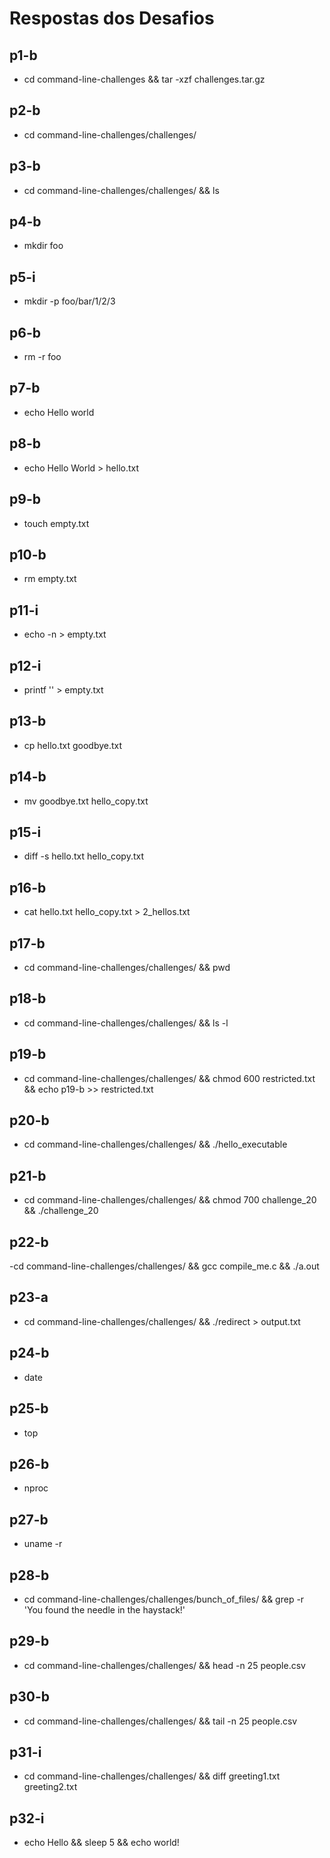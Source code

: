 # Respostas dos Desafios

## p1-b
- cd command-line-challenges && tar -xzf challenges.tar.gz

## p2-b
- cd command-line-challenges/challenges/

## p3-b
- cd command-line-challenges/challenges/ && ls

## p4-b
- mkdir foo

## p5-i
- mkdir -p foo/bar/1/2/3

## p6-b
- rm -r foo

## p7-b
- echo Hello world

## p8-b
- echo Hello World > hello.txt

## p9-b
- touch empty.txt

## p10-b
- rm empty.txt

## p11-i
- echo -n > empty.txt

## p12-i
- printf '' > empty.txt

## p13-b
- cp hello.txt goodbye.txt

## p14-b
- mv goodbye.txt hello_copy.txt

## p15-i
- diff -s hello.txt hello_copy.txt

## p16-b
- cat hello.txt hello_copy.txt > 2_hellos.txt

## p17-b
- cd command-line-challenges/challenges/ && pwd

## p18-b
- cd command-line-challenges/challenges/ && ls -l

## p19-b
- cd command-line-challenges/challenges/ && chmod 600 restricted.txt  && echo p19-b >> restricted.txt

## p20-b
- cd command-line-challenges/challenges/ && ./hello_executable

## p21-b
- cd command-line-challenges/challenges/ && chmod 700 challenge_20  && ./challenge_20

## p22-b
-cd command-line-challenges/challenges/ && gcc compile_me.c  && ./a.out

## p23-a
- cd command-line-challenges/challenges/ && ./redirect > output.txt

## p24-b
- date

## p25-b
- top

## p26-b
- nproc

## p27-b
- uname -r

## p28-b
- cd command-line-challenges/challenges/bunch_of_files/ && grep -r 'You found the needle in the haystack!'

## p29-b
- cd command-line-challenges/challenges/ && head -n 25 people.csv

## p30-b
- cd command-line-challenges/challenges/ && tail -n 25 people.csv

## p31-i
- cd command-line-challenges/challenges/ && diff greeting1.txt greeting2.txt

## p32-i
- echo Hello && sleep 5 && echo world!